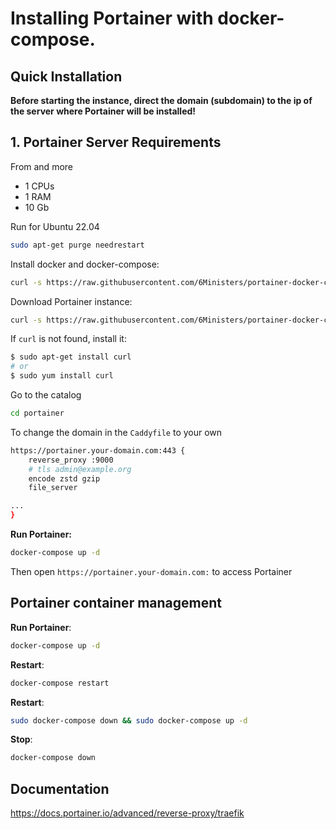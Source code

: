 # Installing Portainer with docker-compose.

## Quick Installation

**Before starting the instance, direct the domain (subdomain) to the ip of the server where Portainer will be installed!**

## 1. Portainer Server Requirements
From and more
- 1 CPUs
- 1 RAM 
- 10 Gb 

Run for Ubuntu 22.04

``` bash
sudo apt-get purge needrestart
```

Install docker and docker-compose:

``` bash
curl -s https://raw.githubusercontent.com/6Ministers/portainer-docker-compose-fast-deploy/master/setup.sh | sudo bash -s
```

Download Portainer instance:


``` bash
curl -s https://raw.githubusercontent.com/6Ministers/portainer-docker-compose-fast-deploy/master/download.sh | sudo bash -s portainer
```

If `curl` is not found, install it:

``` bash
$ sudo apt-get install curl
# or
$ sudo yum install curl
```

Go to the catalog

``` bash
cd portainer
```

To change the domain in the `Caddyfile` to your own

``` bash
https://portainer.your-domain.com:443 {
    reverse_proxy :9000
	# tls admin@example.org
	encode zstd gzip
	file_server

...	
}
```

**Run Portainer:**

``` bash
docker-compose up -d
```

Then open `https://portainer.your-domain.com:` to access Portainer


## Portainer container management

**Run Portainer**:

``` bash
docker-compose up -d
```

**Restart**:

``` bash
docker-compose restart
```

**Restart**:

``` bash
sudo docker-compose down && sudo docker-compose up -d
```

**Stop**:

``` bash
docker-compose down
```

## Documentation

https://docs.portainer.io/advanced/reverse-proxy/traefik